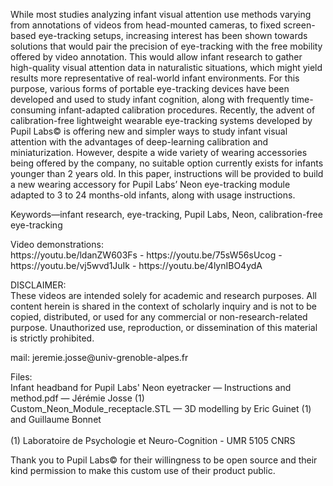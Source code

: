 While most studies analyzing infant visual attention use methods varying from annotations of videos from head-mounted cameras, to fixed screen-based eye-tracking setups, increasing interest has been shown towards solutions that would pair the precision of eye-tracking with the free mobility offered by video annotation. This would allow infant research to gather high-quality visual attention data in naturalistic situations, which might yield results more representative of real-world infant environments. For this purpose, various forms of portable eye-tracking devices have been developed and used to study infant cognition, along with frequently time-consuming infant-adapted calibration procedures. Recently, the advent of calibration-free lightweight wearable eye-tracking systems developed by Pupil Labs© is offering new and simpler ways to study infant visual attention with the advantages of deep-learning calibration and miniaturization. However, despite a wide variety of wearing accessories being offered by the company, no suitable option currently exists for infants younger than 2 years old. In this paper, instructions will be provided to build a new wearing accessory for Pupil Labs’ Neon eye-tracking module adapted to 3 to 24 months-old infants, along with usage instructions.

Keywords—infant research, eye-tracking, Pupil Labs, Neon, calibration-free eye-tracking

<p>Video demonstrations:<br>
https://youtu.be/ldanZW603Fs - https://youtu.be/75sW56sUcog - https://youtu.be/vj5wvd1JuIk - https://youtu.be/4lynIBO4ydA</p>
<p>DISCLAIMER:<br>
These videos are intended solely for academic and research purposes. All content herein is shared in the context of scholarly inquiry and is not to be copied, distributed, or used for any commercial or non-research-related purpose. Unauthorized use, reproduction, or dissemination of this material is strictly prohibited.</p>

<p>mail: jeremie.josse@univ-grenoble-alpes.fr<br></p>

<p>Files:<br>
Infant headband for Pupil Labs' Neon eyetracker — Instructions and method.pdf — Jérémie Josse (1)<br>
Custom_Neon_Module_receptacle.STL — 3D modelling by Eric Guinet (1) and Guillaume Bonnet<br>
<br>
(1) Laboratoire de Psychologie et Neuro-Cognition - UMR 5105 CNRS</p>

Thank you to Pupil Labs© for their willingness to be open source and their kind permission to make this custom use of their product public.
